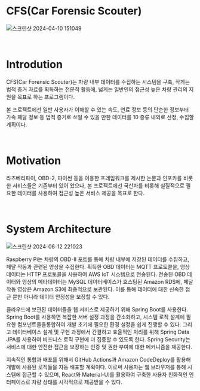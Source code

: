 # CFS(Car Forensic Scouter)
![스크린샷 2024-04-10 151049](https://github.com/Car-Forensics-Scouter/CapstoneDesign-2024-1/assets/121649620/e18be57b-c34a-4183-ab6b-93c3132ec408)

<br />

# Introdution
 CFS(Car Forensic Scouter)는 차량 내부 데이터를 수집하는 시스템을 구축,
 작게는 법적 증거 자료를 획득하는 전문적 활동에,
 넓게는 일반인의 접근성 높은 차량 관리의 지원을 목표로 하는 프로그램이다.

 본 프로젝트에선 일반 사용자가 이해할 수 있는 속도, 연료 정보 등의 단순한 정보부터
 가속 페달 정보 등 법적 증거로 쓰일 수 있을 만한 데이터를 10 종류 내외로 선정, 수집할 계획이다.

<br />

# Motivation
라즈베리파이, OBD-2, 파이썬 등을 이용한 프레임워크를 제시한 논문과 인포카를 비롯한 서비스들은 기존부터 있어 왔으나, 본 프로젝트에선 국산차를 비롯해 실질적으로 필요한 데이터를 사용하여 접근성 높은 서비스 제공을 목표로 한다.

<br />

# System Architecture
![스크린샷 2024-06-12 221023](https://github.com/Car-Forensics-Scouter/CapstoneDesign-2024-1/assets/110958351/570c8dc2-c4f0-4511-ad9b-34830ec93c87)

Raspberry Pi는 차량의 OBD-II 포트를 통해 차량 내부에 저장된 데이터를 수집하고, 페달 작동과 관련된 영상을 수집한다. 획득한 OBD 데이터는 MQTT 프로토콜을, 영상 데이터는 HTTP
프로토콜을 사용하여 AWS IoT 시스템으로 전송된다. 전송된 OBD 데이터와 영상의 메타데이터는
MySQL 데이터베이스가 호스팅된 Amazon RDS에, 페달 작동 영상은 Amazon S3에 최종적으로
보관된다. 이를 통해 데이터에 대한 신속한 접근 뿐만 아니라 데이터 안정성을 보장할 수 있다.

클라우드에 보관된 데이터들을 웹 서비스로 제공하기 위해 Spring Boot를 사용한다. Spring
Boot를 사용하면 복잡한 서버 설정 과정을 간소화하고, 시스템 로직 설계에 필요한 컴포넌트들을통합하여 개발 초기에 필요한 환경 설정을 쉽게 진행할 수 있다. 그리고 데이터베이스 설계 및 구현 과정에서 간결하고 효율적인 처리를 위해 Spring Data JPA를 사용하여 비즈니스 로직 구현에 더 집중할 수 있도록 한다. Spring Security는 서비스에 대한 안전한 접근을 보장하는 인증 및 권한 부여에 대한 메커니즘을 제공한다.

지속적인 통합과 배포를 위해서 GitHub Actions과 Amazon CodeDeploy를 활용해 개발에 사용된 로직들을 자동 배포할 계획이다. 이로써 사용자는 웹 브라우저를 통해 시스템에 접근할 수 있으며, React와 Material-UI를 활용하여 구축한 사용자 친화적인 인터페이스로 차량 상태를 시각적으로 제공받을 수 있다.
